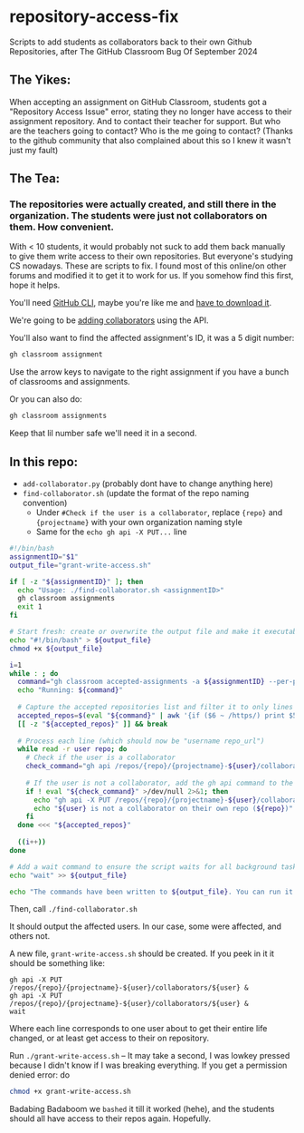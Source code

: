 # repository-access-fix
Scripts to add students as collaborators back to their own Github Repositories, after The GitHub Classroom Bug Of September 2024

## The Yikes:

When accepting an assignment on GitHub Classroom, students got a "Repository Access Issue" error, stating they no longer have access to their assignment repository. And to contact their teacher for support. But who are the teachers going to contact? Who is the me going to contact? (Thanks to the github community that also complained about this so I knew it wasn't just my fault)

## The Tea: 
### The repositories were actually created, and still there in the organization. The students were just not collaborators on them. How convenient.

With < 10 students, it would probably not suck to add them back manually to give them write access to their own repositories. But everyone's studying CS nowadays. These are scripts to fix. I found most of this online/on other forums and modified it to get it to work for us. If you somehow find this first, hope it helps.

You'll need [GitHub CLI](https://docs.github.com/en/education/manage-coursework-with-github-classroom/teach-with-github-classroom/using-github-classroom-with-github-cli), maybe you're like me and [have to download it](https://github.com/cli/cli#installation).

We're going to be [adding collaborators](https://docs.github.com/en/rest/collaborators/collaborators?apiVersion=2022-11-28#add-a-repository-collaborator) using the API.

You'll also want to find the affected assignment's ID, it was a 5 digit number:
```bash
gh classroom assignment
```
Use the arrow keys to navigate to the right assignment if you have a bunch of classrooms and assignments.

Or you can also do:
```bash
gh classroom assignments
```
Keep that lil number safe we'll need it in a second.

## In this repo:
- ```add-collaborator.py``` (probably dont have to change anything here)
- ```find-collaborator.sh``` (update the format of the repo naming convention)
    - Under ```#Check if the user is a collaborator```, replace ```{repo}``` and ```{projectname}``` with your own organization naming style
    - Same for the ```echo gh api -X PUT...``` line
```bash
#!/bin/bash
assignmentID="$1"
output_file="grant-write-access.sh"

if [ -z "${assignmentID}" ]; then
  echo "Usage: ./find-collaborator.sh <assignmentID>"
  gh classroom assignments
  exit 1
fi

# Start fresh: create or overwrite the output file and make it executable
echo "#!/bin/bash" > ${output_file}
chmod +x ${output_file}

i=1
while : ; do
  command="gh classroom accepted-assignments -a ${assignmentID} --per-page 30 --page $i"
  echo "Running: ${command}"
  
  # Capture the accepted repositories list and filter it to only lines with repository URLs
  accepted_repos=$(eval "${command}" | awk '{if ($6 ~ /https/) print $5, $6}')
  [[ -z "${accepted_repos}" ]] && break
  
  # Process each line (which should now be "username repo_url")
  while read -r user repo; do
    # Check if the user is a collaborator
    check_command="gh api /repos/{repo}/{projectname}-${user}/collaborators/${user}"
    
    # If the user is not a collaborator, add the gh api command to the output file
    if ! eval "${check_command}" >/dev/null 2>&1; then
      echo "gh api -X PUT /repos/{repo}/{projectname}-${user}/collaborators/${user} &" >> ${output_file}
      echo "${user} is not a collaborator on their own repo (${repo})"
    fi
  done <<< "${accepted_repos}"
  
  ((i++))
done

# Add a wait command to ensure the script waits for all background tasks to finish
echo "wait" >> ${output_file}

echo "The commands have been written to ${output_file}. You can run it to grant write access."
```

Then, call
```./find-collaborator.sh```

It should output the affected users. In our case, some were affected, and others not.

A new file, ```grant-write-access.sh``` should be created. If you peek in it it should be something like:
```
gh api -X PUT /repos/{repo}/{projectname}-${user}/collaborators/${user} &
gh api -X PUT /repos/{repo}/{projectname}-${user}/collaborators/${user} &
wait
```
Where each line corresponds to one user about to get their entire life changed, or at least get access to their on repository.

Run ```./grant-write-access.sh``` – It may take a second, I was lowkey pressed because I didn't know if I was breaking everything. If you get a permission denied error: do 
```bash
chmod +x grant-write-access.sh
```

Badabing Badaboom we ```bashed``` it till it worked (hehe), and the students should all have access to their repos again. Hopefully.
